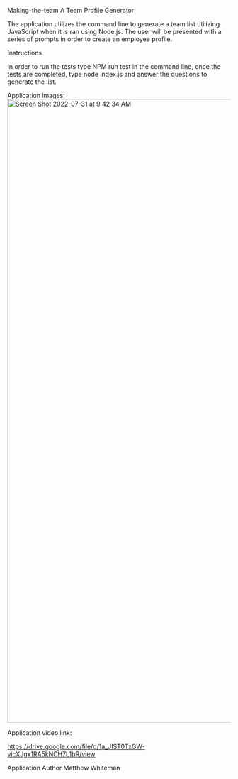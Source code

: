 Making-the-team
A Team Profile Generator

The application utilizes the command line to generate a team list utilizing JavaScript when it is ran using Node.js. The user will be presented with a series of prompts in order to create an employee profile.

Instructions

In order to run the tests type NPM run test in the command line, once the tests are completed, type node index.js and answer the questions to generate the list.

Application images:<img width="1405" alt="Screen Shot 2022-07-31 at 9 42 34 AM" src="https://user-images.githubusercontent.com/100176161/182034266-4ecd01b3-cd58-45c8-bbc6-49aeeb82362c.png">



Application video link:

https://drive.google.com/file/d/1a_JIST0TxGW-vicXJgx1RA5kNCH7L1bR/view

Application Author Matthew Whiteman
